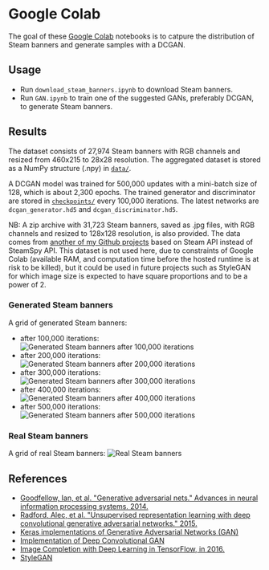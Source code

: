 # Google Colab

The goal of these [Google Colab](https://colab.research.google.com/) notebooks is to catpure the distribution of Steam banners and generate samples with a DCGAN.

## Usage

-   Run `download_steam_banners.ipynb` to download Steam banners.
-   Run `GAN.ipynb` to train one of the suggested GANs, preferably DCGAN, to generate Steam banners.

## Results

The dataset consists of 27,974 Steam banners with RGB channels and resized from 460x215 to 28x28 resolution.
The aggregated dataset is stored as a NumPy structure (.npy) in [`data/`](data/).
 
A DCGAN model was trained for 500,000 updates with a mini-batch size of 128, which is about 2,300 epochs.
The trained generator and discriminator are stored in [`checkpoints/`](checkpoints/) every 100,000 iterations.
The latest networks are `dcgan_generator.hd5` and `dcgan_discriminator.hd5`.

NB: A zip archive with 31,723 Steam banners, saved as .jpg files, with RGB channels and resized to 128x128 resolution,
is also provided. The data comes from [another of my Github projects](https://github.com/woctezuma/download-steam-banners) based on Steam API instead of SteamSpy API.
This dataset is not used here, due to constraints of Google Colab (available RAM, and computation time before the hosted 
runtime is at risk to be killed), but it could be used in future projects such as StyleGAN for which image size is 
expected to have square proportions and to be a power of 2.

### Generated Steam banners

A grid of generated Steam banners:
-   after 100,000 iterations:
![Generated Steam banners after 100,000 iterations](https://github.com/woctezuma/google-colab/wiki/4k/100000.png)
-   after 200,000 iterations:
![Generated Steam banners after 200,000 iterations](https://github.com/woctezuma/google-colab/wiki/4k/200000.png)
-   after 300,000 iterations:
![Generated Steam banners after 300,000 iterations](https://github.com/woctezuma/google-colab/wiki/4k/300000.png)
-   after 400,000 iterations:
![Generated Steam banners after 400,000 iterations](https://github.com/woctezuma/google-colab/wiki/4k/400000.png)
-   after 500,000 iterations:
![Generated Steam banners after 500,000 iterations](https://github.com/woctezuma/google-colab/wiki/4k/500000.png)

### Real Steam banners

A grid of real Steam banners:
![Real Steam banners](https://github.com/woctezuma/google-colab/wiki/4k/real_steam_banners.png)

## References

-   [Goodfellow, Ian, et al. "Generative adversarial nets." Advances in neural information processing systems. 2014.](https://arxiv.org/abs/1406.2661)
-   [Radford, Alec, et al. "Unsupervised representation learning with deep convolutional generative adversarial networks." 2015.](https://arxiv.org/abs/1511.06434)
-   [Keras implementations of Generative Adversarial Networks (GAN)](https://github.com/eriklindernoren/Keras-GAN)
-   [Implementation of Deep Convolutional GAN](https://github.com/Newmu/dcgan_code)
-   [Image Completion with Deep Learning in TensorFlow, in 2016.](http://bamos.github.io/2016/08/09/deep-completion/)
-   [StyleGAN](https://github.com/NVlabs/stylegan)

